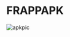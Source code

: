 # FRAPPAPK

![apkpic](https://github.com/ShauryaAttal/FRAPPAPK/assets/87157875/5b8598da-a9bc-422b-a16d-012f5c1d859b)
